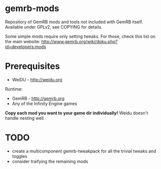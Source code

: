 gemrb-mods
==========

Repository of GemRB mods and tools not included with GemRB itself. Available under GPLv2, see COPYING for details.

Some simple mods require only setting tweaks. For those, check this list on the main website:
http://www.gemrb.org/wiki/doku.php?id=developers:mods

Prerequisites
=============
* WeiDU - http://weidu.org

Runtime:
* GemRB - http://gemrb.org
* Any of the Infinity Engine games

**Copy each mod you want to your game dir individually!** Weidu doesn't handle nesting well.

TODO
====
* create a multicomponent gemrb-tweakpack for all the trivial tweaks and toggles
* consider traifying the remaining mods

